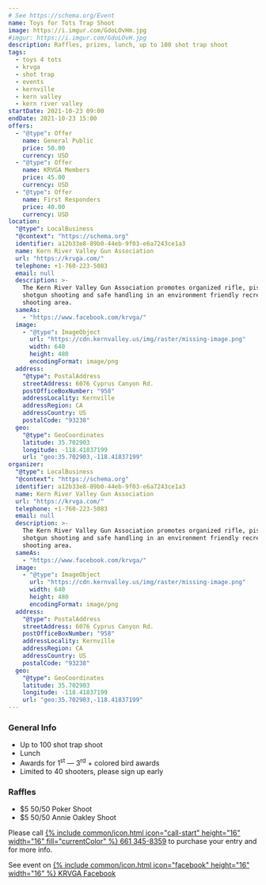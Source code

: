 ```yaml
---
# See https://schema.org/Event
name: Toys for Tots Trap Shoot
image: https://i.imgur.com/GdoLOvHm.jpg
#imgur: https://i.imgur.com/GdoLOvH.jpg
description: Raffles, prizes, lunch, up to 100 shot trap shoot
tags:
  - toys 4 tots
  - krvga
  - shot trap
  - events
  - kernville
  - kern valley
  - kern river valley
startDate: 2021-10-23 09:00
endDate: 2021-10-23 15:00
offers:
  - "@type": Offer
    name: General Public
    price: 50.00
    currency: USD
  - "@type": Offer
    name: KRVGA Members
    price: 45.00
    currency: USD
  - "@type": Offer
    name: First Responders
    price: 40.00
    currency: USD
location:
  "@type": LocalBusiness
  "@context": "https://schema.org"
  identifier: a12b33e8-89b0-44eb-9f03-e6a7243ce1a3
  name: Kern River Valley Gun Association
  url: "https://krvga.com/"
  telephone: +1-760-223-5083
  email: null
  description: >-
    The Kern River Valley Gun Association promotes organized rifle, pistol &
    shotgun shooting and safe handling in an environment friendly recreational
    shooting area.
  sameAs:
    - "https://www.facebook.com/krvga/"
  image:
    - "@type": ImageObject
      url: "https://cdn.kernvalley.us/img/raster/missing-image.png"
      width: 640
      height: 480
      encodingFormat: image/png
  address:
    "@type": PostalAddress
    streetAddress: 6076 Cyprus Canyon Rd.
    postOfficeBoxNumber: "958"
    addressLocality: Kernville
    addressRegion: CA
    addressCountry: US
    postalCode: "93238"
  geo:
    "@type": GeoCoordinates
    latitude: 35.702903
    longitude: -118.41837199
    url: "geo:35.702903,-118.41837199"
organizer:
  "@type": LocalBusiness
  "@context": "https://schema.org"
  identifier: a12b33e8-89b0-44eb-9f03-e6a7243ce1a3
  name: Kern River Valley Gun Association
  url: "https://krvga.com/"
  telephone: +1-760-223-5083
  email: null
  description: >-
    The Kern River Valley Gun Association promotes organized rifle, pistol &
    shotgun shooting and safe handling in an environment friendly recreational
    shooting area.
  sameAs:
    - "https://www.facebook.com/krvga/"
  image:
    - "@type": ImageObject
      url: "https://cdn.kernvalley.us/img/raster/missing-image.png"
      width: 640
      height: 480
      encodingFormat: image/png
  address:
    "@type": PostalAddress
    streetAddress: 6076 Cyprus Canyon Rd.
    postOfficeBoxNumber: "958"
    addressLocality: Kernville
    addressRegion: CA
    addressCountry: US
    postalCode: "93238"
  geo:
    "@type": GeoCoordinates
    latitude: 35.702903
    longitude: -118.41837199
    url: "geo:35.702903,-118.41837199"
---
```

### General Info
- Up to 100 shot trap shoot
- Lunch
- Awards for 1<sup>st</sup> &mdash; 3<sup>rd</sup> + colored bird awards
- Limited to 40 shooters, please sign up early

### Raffles
- $5 50/50 Poker Shoot
- $5 50/50 Annie Oakley Shoot

Please call [{% include common/icon.html icon="call-start" height="16" width="16" fill="currentColor" %} 661 345-8359](tel:+1-661-345-8359) to purchase your entry and for more info.

See event on [{% include common/icon.html icon="facebook" height="16" width="16" %} KRVGA Facebook](https://www.facebook.com/events/3963776467082905)
